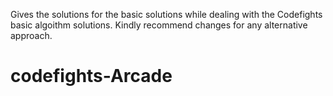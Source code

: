 Gives the solutions for the basic solutions while dealing with the Codefights basic algoithm solutions. Kindly recommend changes for any alternative approach.

# codefights-Arcade
